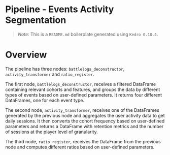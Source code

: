 # Pipeline - Events Activity Segmentation

> *Note:* This is a `README.md` boilerplate generated using `Kedro 0.18.4`.

# Overview

The pipeline has three nodes: `battlelogs_deconstructor`, `activity_transformer` and 
`ratio_register`.

The first node, `battlelogs_deconstructor`, receives a filtered DataFrame containing 
relevant cohorts and features, and groups the data by different types of events 
based on user-defined parameters. It returns four different DataFrames, one for each 
event type.

The second node, `activity_transformer`, receives one of the DataFrames generated by 
the previous node and aggregates the user activity data to get daily sessions. It 
then converts the cohort frequency based on user-defined parameters and returns a 
DataFrame with retention metrics and the number of sessions at the player level of 
granularity.

The third node, `ratio_register`, receives the DataFrame from the previous node and 
computes different ratios based on user-defined parameters.
